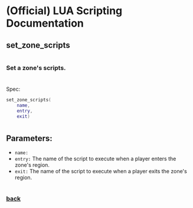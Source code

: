 
# (Official) LUA Scripting Documentation

## set_zone_scripts
#
### Set a zone's scripts.
#
Spec:
```lua
set_zone_scripts(
	name,
	entry,
	exit)
```
#
## Parameters:
- `name:` 
- `entry:` The name of the script to execute when a player enters the zone's region.
- `exit:` The name of the script to execute when a player exits the zone's region.
#  

### [back](../zones)

